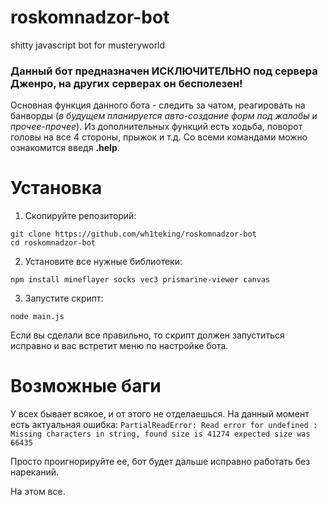 # roskomnadzor-bot
shitty javascript bot for musteryworld

### Данный бот предназначен ИСКЛЮЧИТЕЛЬНО под сервера Дженро, на других серверах он бесполезен!

Основная функция данного бота - следить за чатом, реагировать на банворды (_в будущем планируется авто-создание форм под жалобы и прочее-прочее_).
Из дополнительных функций есть ходьба, поворот головы на все 4 стороны, прыжок и т.д. Со всеми командами можно ознакомится введя **.help**.

# Установка

1. Скопируйте репозиторий:
```
git clone https://github.com/wh1teking/roskomnadzor-bot
cd roskomnadzor-bot
```
2. Установите все нужные библиотеки:
```
npm install mineflayer socks vec3 prismarine-viewer canvas
```
3. Запустите скрипт:
```
node main.js
```

Если вы сделали все правильно, то скрипт должен запуститься исправно и вас встретит меню по настройке бота.

# Возможные баги

У всех бывает всякое, и от этого не отделаешься. На данный момент есть актуальная ошибка:
`PartialReadError: Read error for undefined : Missing characters in string, found size is 41274 expected size was 66435`

Просто проигнорируйте ее, бот будет дальше исправно работать без нареканий.

На этом все.
